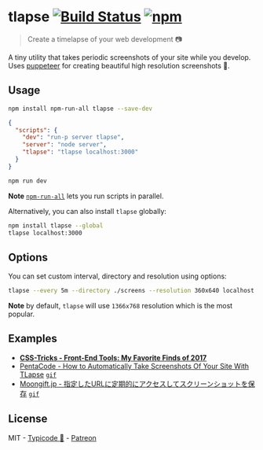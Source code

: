 # tlapse [![Build Status](https://travis-ci.org/typicode/tlapse.svg?branch=master)](https://travis-ci.org/typicode/tlapse) [![npm](https://img.shields.io/npm/v/tlapse.svg)](https://www.npmjs.com/package/tlapse)

> Create a timelapse of your web development 📷

A tiny utility that takes periodic screenshots of your site while you develop. Uses [puppeteer](https://github.com/GoogleChrome/puppeteer) for creating beautiful high resolution screenshots 🌸.

## Usage

```sh
npm install npm-run-all tlapse --save-dev
```

```json
{
  "scripts": {
    "dev": "run-p server tlapse",
    "server": "node server",
    "tlapse": "tlapse localhost:3000"
  }
}
```

```sh
npm run dev
```

__Note__ [`npm-run-all`](https://github.com/mysticatea/npm-run-all) lets you run scripts in parallel.

Alternatively, you can also install `tlapse` globally:

```sh
npm install tlapse --global
tlapse localhost:3000
```

## Options

You can set custom interval, directory and resolution using options:

```sh
tlapse --every 5m --directory ./screens --resolution 360x640 localhost:3000
```

__Note__ by default, `tlapse` will use `1366x768` resolution which is the most popular.

## Examples

* [__CSS-Tricks - Front-End Tools: My Favorite Finds of 2017__](https://css-tricks.com/front-end-tools-favorite-finds-2017/)
* [PentaCode - How to Automatically Take Screenshots Of Your Site With TLapse](http://www.penta-code.com/how-to-automatically-take-screenshots-of-your-site-with-tlapse/) [`gif`](http://i.imgur.com/K6rIumh.gif)
* [Moongift.jp - 指定したURLに定期的にアクセスしてスクリーンショットを保存](http://www.moongift.jp/2017/02/tlapse-%E6%8C%87%E5%AE%9A%E3%81%97%E3%81%9Furl%E3%81%AB%E5%AE%9A%E6%9C%9F%E7%9A%84%E3%81%AB%E3%82%A2%E3%82%AF%E3%82%BB%E3%82%B9%E3%81%97%E3%81%A6%E3%82%B9%E3%82%AF%E3%83%AA%E3%83%BC%E3%83%B3/) [`gif`](http://images.moongift.jp/2017/01/open-source-tlapse.3cebe89d9666812c9ca2af749c7d51df.gif)

## License

MIT - [Typicode :cactus:](https://github.com/typicode) - [Patreon](https://patreon.com/typicode)
